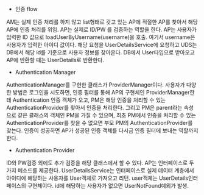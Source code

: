 - 인증 flow

AM는 실제 인증 처리를 하지 않고 list형태로 갖고 있는 AP에 적절한 AP를 찾아서 해당 AP에 인증 처리를 위임.
AP는 실제로 ID/PW 를 검증하는 역할을 한다.
AP는 사용자가 입력한 ID 값으로 loadUserByUsername(username)을 호출. 여기서 username은 사용자가 입력한 아이디 값이다.
해당 요청을 UserDetailsService에 요청하고 UDS는 DB에서 해당 id를 기준으로 사용자 정보를 찾아온다.
DB에서 User타입으로 받아오고 AP에 반환할 때는 UserDetails로 반환한다.

- Authentication Manager

AuthenticationManager를 구현한 클래스가 ProviderManager이다.
사용자가 다양한 방법은 로그인을 시도하면, 인증 필터를 통해 AP의 구현체인 ProviderManager한테 Authentication 인증 객체가 오고, 
PM은 해당 인증을 처리할 수 있는 AuthenticationProvider를 찾아서 인증을 처리한다.
그리고 PM은 parent라는 속성으로 같은 클래스의 객체인 PM을 가질 수 있으며, 최초 PM에서 인증을 처리할 수 있는 AuthenticationProvider를 
찾을 수 없으면 부모 PM의 AuthenticationProvider를 찾는다.
인증이 성공하면 AP가 성공된 인증 객체를 다시금 인증 필터에 보내는 역할까지 한다. 

- Authentication Provider

ID와 PW검증 외에도 추가 검증을 해당 클래스에서 할 수 있다.
AP는 인터페이스로 두 가지 메소드를 제공한다.
UserDetailsService는 인터페이스로 실제 데이터 계층에서 아이디에 해당하는 사용자를 User객체로 가져오고 리턴.
user객체는 UserDetails인터페이스의 구현체이다.
id에 해당하는 사용자가 없으면 UserNotFound예외가 발생.
